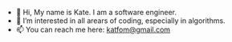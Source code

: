 - 👋 Hi, My name is Kate. I am a software engineer.
- 👀 I’m interested in all arears of coding, especially in algorithms.
- 📫 You can reach me here: katfom@gmail.com

<!---
ekaterina-fomenko/ekaterina-fomenko is a ✨ special ✨ repository because its `README.md` (this file) appears on your GitHub profile.
You can click the Preview link to take a look at your changes.
--->

